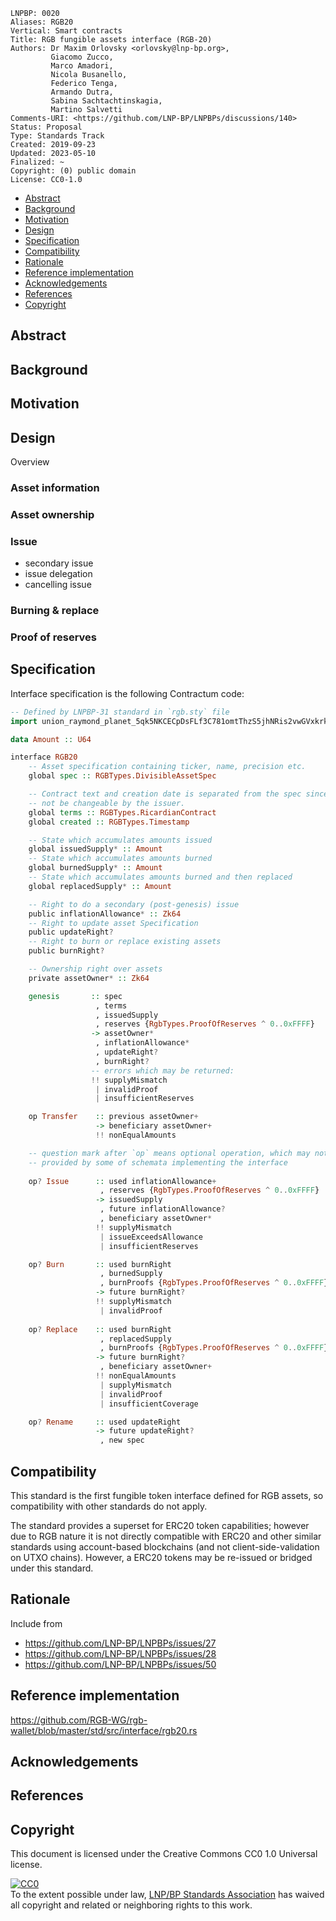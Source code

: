 ```
LNPBP: 0020
Aliases: RGB20
Vertical: Smart contracts
Title: RGB fungible assets interface (RGB-20)
Authors: Dr Maxim Orlovsky <orlovsky@lnp-bp.org>,
         Giacomo Zucco,
         Marco Amadori,
         Nicola Busanello,
         Federico Tenga,
         Armando Dutra,
         Sabina Sachtachtinskagia,
         Martino Salvetti
Comments-URI: <https://github.com/LNP-BP/LNPBPs/discussions/140>
Status: Proposal
Type: Standards Track
Created: 2019-09-23
Updated: 2023-05-10
Finalized: ~
Copyright: (0) public domain
License: CC0-1.0
```

- [Abstract](#abstract)
- [Background](#background)
- [Motivation](#motivation)
- [Design](#design)
- [Specification](#specification)
- [Compatibility](#compatibility)
- [Rationale](#rationale)
- [Reference implementation](#reference-implementation)
- [Acknowledgements](#acknowledgements)
- [References](#references)
- [Copyright](#copyright)


## Abstract


## Background


## Motivation


## Design

Overview

### Asset information

### Asset ownership

### Issue

- secondary issue
- issue delegation
- cancelling issue

### Burning & replace

### Proof of reserves


## Specification

Interface specification is the following Contractum code:

```haskell
-- Defined by LNPBP-31 standard in `rgb.sty` file
import union_raymond_planet_5qk5NKCECpDsFLf3C781omtThzS5jhNRis2vwGVxkrkv as RGBTypes

data Amount :: U64

interface RGB20
    -- Asset specification containing ticker, name, precision etc.
    global spec :: RGBTypes.DivisibleAssetSpec

    -- Contract text and creation date is separated from the spec since it must
    -- not be changeable by the issuer.
    global terms :: RGBTypes.RicardianContract
    global created :: RGBTypes.Timestamp

    -- State which accumulates amounts issued
    global issuedSupply* :: Amount
    -- State which accumulates amounts burned
    global burnedSupply* :: Amount
    -- State which accumulates amounts burned and then replaced
    global replacedSupply* :: Amount

    -- Right to do a secondary (post-genesis) issue
    public inflationAllowance* :: Zk64
    -- Right to update asset Specification
    public updateRight?
    -- Right to burn or replace existing assets
    public burnRight?

    -- Ownership right over assets
    private assetOwner* :: Zk64

    genesis       :: spec
                   , terms
                   , issuedSupply
                   , reserves {RgbTypes.ProofOfReserves ^ 0..0xFFFF}
                  -> assetOwner*
                   , inflationAllowance*
                   , updateRight?
                   , burnRight?
                  -- errors which may be returned:
                  !! supplyMismatch
                   | invalidProof
                   | insufficientReserves

    op Transfer    :: previous assetOwner+ 
                   -> beneficiary assetOwner+
                   !! nonEqualAmounts

    -- question mark after `op` means optional operation, which may not be  
    -- provided by some of schemata implementing the interface
    
    op? Issue      :: used inflationAllowance+
                    , reserves {RgbTypes.ProofOfReserves ^ 0..0xFFFF}
                   -> issuedSupply
                    , future inflationAllowance?
                    , beneficiary assetOwner*
                   !! supplyMismatch 
                    | issueExceedsAllowance
                    | insufficientReserves

    op? Burn       :: used burnRight
                    , burnedSupply
                    , burnProofs {RgbTypes.ProofOfReserves ^ 0..0xFFFF}
                   -> future burnRight?
                   !! supplyMismatch 
                    | invalidProof
    
    op? Replace    :: used burnRight
                    , replacedSupply
                    , burnProofs {RgbTypes.ProofOfReserves ^ 0..0xFFFF}
                   -> future burnRight?
                    , beneficiary assetOwner+
                   !! nonEqualAmounts 
                    | supplyMismatch 
                    | invalidProof
                    | insufficientCoverage

    op? Rename     :: used updateRight
                   -> future updateRight?
                    , new spec
```

## Compatibility

This standard is the first fungible token interface defined for RGB assets,
so compatibility with other standards do not apply.

The standard provides a superset for ERC20 token capabilities; however due
to RGB nature it is not directly compatible with ERC20 and other similar
standards using account-based blockchains (and not client-side-validation
on UTXO chains). However, a ERC20 tokens may be re-issued or bridged under
this standard.


## Rationale

Include from
- <https://github.com/LNP-BP/LNPBPs/issues/27>
- <https://github.com/LNP-BP/LNPBPs/issues/28>
- <https://github.com/LNP-BP/LNPBPs/issues/50>


## Reference implementation

<https://github.com/RGB-WG/rgb-wallet/blob/master/std/src/interface/rgb20.rs>


## Acknowledgements


## References


## Copyright

This document is licensed under the Creative Commons CC0 1.0 Universal license.

<p xmlns:dct="http://purl.org/dc/terms/">
  <a rel="license"
     href="http://creativecommons.org/publicdomain/zero/1.0/">
    <img src="http://i.creativecommons.org/p/zero/1.0/88x31.png" style="border-style:none;" alt="CC0" />
  </a>
  <br />
  To the extent possible under law,
  <a rel="dct:publisher" href="https://lnp-bp.org">
    <span property="dcl:title">LNP/BP Standards Association</span></a>
  has waived all copyright and related or neighboring rights to this work.
</p>
